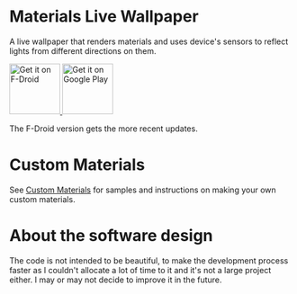 # Materials Live Wallpaper

A live wallpaper that renders materials and uses device's sensors to reflect lights from different directions on them.

<a href="https://f-droid.org/en/packages/com.reminimalism.materialslivewallpaper/" target="_blank">
  <img src="https://f-droid.org/badge/get-it-on.png" alt="Get it on F-Droid" height="90"/>
</a>
<a href="https://play.google.com/store/apps/details?id=com.reminimalism.materialslivewallpaper" target="_blank">
  <img src="https://play.google.com/intl/en_us/badges/images/generic/en-play-badge.png" alt="Get it on Google Play" height="90"/>
</a>

The F-Droid version gets the more recent updates.

# Custom Materials

See [Custom Materials](https://github.com/Reminimalism/MaterialsLiveWallpaperCustomMaterials) for samples and instructions on making your own custom materials.

# About the software design

The code is not intended to be beautiful,
to make the development process faster
as I couldn't allocate a lot of time to it
and it's not a large project either.
I may or may not decide to improve it in the future.
